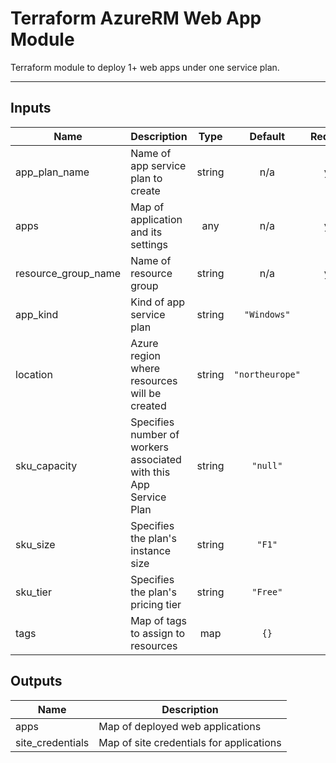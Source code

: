 # Terraform AzureRM Web App Module

Terraform module to deploy 1+ web apps under one service plan.

---
<!-- BEGINNING OF PRE-COMMIT-TERRAFORM DOCS HOOK -->
## Inputs

| Name | Description | Type | Default | Required |
|------|-------------|:----:|:-----:|:-----:|
| app\_plan\_name | Name of app service plan to create | string | n/a | yes |
| apps | Map of application and its settings | any | n/a | yes |
| resource\_group\_name | Name of resource group | string | n/a | yes |
| app\_kind | Kind of app service plan | string | `"Windows"` | no |
| location | Azure region where resources will be created | string | `"northeurope"` | no |
| sku\_capacity | Specifies number of workers associated with this App Service Plan | string | `"null"` | no |
| sku\_size | Specifies the plan's instance size | string | `"F1"` | no |
| sku\_tier | Specifies the plan's pricing tier | string | `"Free"` | no |
| tags | Map of tags to assign to resources | map | `{}` | no |

## Outputs

| Name | Description |
|------|-------------|
| apps | Map of deployed web applications |
| site\_credentials | Map of site credentials for applications |

<!-- END OF PRE-COMMIT-TERRAFORM DOCS HOOK -->
